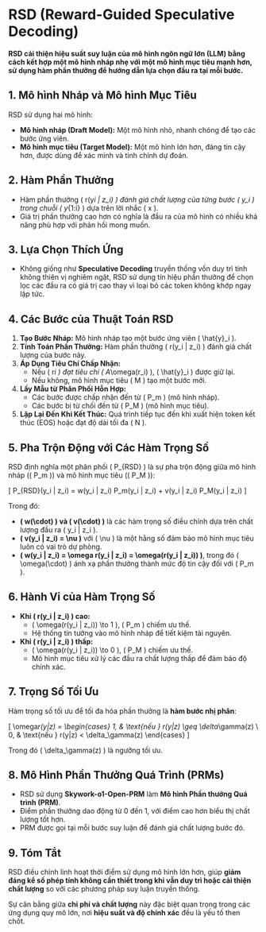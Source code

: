 # **RSD (Reward-Guided Speculative Decoding)**

**RSD cải thiện hiệu suất suy luận của mô hình ngôn ngữ lớn (LLM) bằng cách kết hợp một mô hình nháp nhẹ với một mô hình mục tiêu mạnh hơn, sử dụng hàm phần thưởng để hướng dẫn lựa chọn đầu ra tại mỗi bước.**

## **1. Mô hình Nháp và Mô hình Mục Tiêu**

RSD sử dụng hai mô hình:

- **Mô hình nháp (Draft Model):** Một mô hình nhỏ, nhanh chóng để tạo các bước ứng viên.
- **Mô hình mục tiêu (Target Model):** Một mô hình lớn hơn, đáng tin cậy hơn, được dùng để xác minh và tinh chỉnh dự đoán.

## **2. Hàm Phần Thưởng**

- Hàm phần thưởng \( r(y*i | z_i) \) đánh giá chất lượng của từng bước \( y_i \) trong chuỗi \( y*{1:i} \) dựa trên lời nhắc \( x \).
- Giá trị phần thưởng cao hơn có nghĩa là đầu ra của mô hình có nhiều khả năng phù hợp với phản hồi mong muốn.

## **3. Lựa Chọn Thích Ứng**

- Không giống như **Speculative Decoding** truyền thống vốn duy trì tính không thiên vị nghiêm ngặt, RSD sử dụng tín hiệu phần thưởng để chọn lọc các đầu ra có giá trị cao thay vì loại bỏ các token không khớp ngay lập tức.

## **4. Các Bước của Thuật Toán RSD**

1. **Tạo Bước Nháp:** Mô hình nháp tạo một bước ứng viên \( \hat{y}\_i \).
2. **Tính Toán Phần Thưởng:** Hàm phần thưởng \( r(y_i | z_i) \) đánh giá chất lượng của bước này.
3. **Áp Dụng Tiêu Chí Chấp Nhận:**
   - Nếu \( r*i \) đạt tiêu chí \( A*\omega(r_i) \), \( \hat{y}\_i \) được giữ lại.
   - Nếu không, mô hình mục tiêu \( M \) tạo một bước mới.
4. **Lấy Mẫu từ Phân Phối Hỗn Hợp:**
   - Các bước được chấp nhận đến từ \( P_m \) (mô hình nháp).
   - Các bước bị từ chối đến từ \( P_M \) (mô hình mục tiêu).
5. **Lặp Lại Đến Khi Kết Thúc:** Quá trình tiếp tục đến khi xuất hiện token kết thúc (EOS) hoặc đạt độ dài tối đa \( N \).

## **5. Pha Trộn Động với Các Hàm Trọng Số**

RSD định nghĩa một phân phối \( P\_{RSD} \) là sự pha trộn động giữa mô hình nháp (\( P_m \)) và mô hình mục tiêu (\( P_M \)):

\[
P\_{RSD}(y_i | z_i) = w(y_i | z_i) P_m(y_i | z_i) + v(y_i | z_i) P_M(y_i | z_i)
\]

Trong đó:

- **\( w(\cdot) \) và \( v(\cdot) \)** là các hàm trọng số điều chỉnh dựa trên chất lượng đầu ra \( y_i | z_i \).
- **\( v(y_i | z_i) = \nu \)** với \( \nu \) là một hằng số đảm bảo mô hình mục tiêu luôn có vai trò dự phòng.
- **\( w(y_i | z_i) = \omega r(y_i | z_i) = \omega(r(y_i | z_i)) \)**, trong đó \( \omega(\cdot) \) ánh xạ phần thưởng thành mức độ tin cậy đối với \( P_m \).

## **6. Hành Vi của Hàm Trọng Số**

- **Khi \( r(y_i | z_i) \) cao:**
  - \( \omega(r(y_i | z_i)) \to 1 \), \( P_m \) chiếm ưu thế.
  - Hệ thống tin tưởng vào mô hình nháp để tiết kiệm tài nguyên.
- **Khi \( r(y_i | z_i) \) thấp:**
  - \( \omega(r(y_i | z_i)) \to 0 \), \( P_M \) chiếm ưu thế.
  - Mô hình mục tiêu xử lý các đầu ra chất lượng thấp để đảm bảo độ chính xác.

## **7. Trọng Số Tối Ưu**

Hàm trọng số tối ưu để tối đa hóa phần thưởng là **hàm bước nhị phân**:

\[
\omega*r(y|z) =
\begin{cases}
1, & \text{nếu } r(y|z) \geq \delta*\gamma(z) \\  
0, & \text{nếu } r(y|z) < \delta\_\gamma(z)
\end{cases}
\]

Trong đó \( \delta\_\gamma(z) \) là ngưỡng tối ưu.

## **8. Mô Hình Phần Thưởng Quá Trình (PRMs)**

- RSD sử dụng **Skywork-o1-Open-PRM** làm **Mô hình Phần thưởng Quá trình (PRM)**.
- Điểm phần thưởng dao động từ 0 đến 1, với điểm cao hơn biểu thị chất lượng tốt hơn.
- PRM được gọi tại mỗi bước suy luận để đánh giá chất lượng bước đó.

## **9. Tóm Tắt**

RSD điều chỉnh linh hoạt thời điểm sử dụng mô hình lớn hơn, giúp **giảm đáng kể số phép tính không cần thiết trong khi vẫn duy trì hoặc cải thiện chất lượng** so với các phương pháp suy luận truyền thống.

Sự cân bằng giữa **chi phí và chất lượng** này đặc biệt quan trọng trong các ứng dụng quy mô lớn, nơi **hiệu suất và độ chính xác** đều là yếu tố then chốt.
